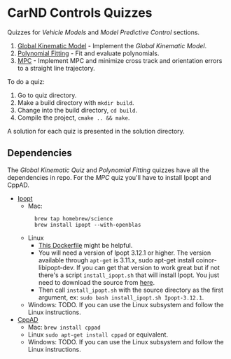 # CarND Controls Quizzes

Quizzes for *Vehicle Models* and *Model Predictive Control* sections.

1. [Global Kinematic Model](./global_kinematic_model) - Implement the *Global Kinematic Model*.
2. [Polynomial Fitting](./polyfit) - Fit and evaluate polynomials.
3. [MPC](./mpc_to_line) - Implement MPC and minimize cross track and orientation errors to a straight line trajectory.

To do a quiz:

1. Go to quiz directory.
2. Make a build directory with `mkdir build`.
3. Change into the build directory, `cd build`.
4. Compile the project, `cmake .. && make`.

A solution for each quiz is presented in the solution directory.

## Dependencies

The *Global Kinematic Quiz* and *Polynomial Fitting* quizzes have all the dependencies in repo. For the *MPC* quiz
you'll have to install Ipopt and CppAD.

* [Ipopt](https://projects.coin-or.org/Ipopt)
  * Mac:
    ```
      brew tap homebrew/science
      brew install ipopt --with-openblas
    ```
  * Linux
    * [This Dockerfile](./Dockerfile) might be helpful.
    * You will need a version of Ipopt 3.12.1 or higher. The version available through `apt-get` is 3.11.x, sudo apt-get install coinor-libipopt-dev. If you can get that version to work great but if not there's a script `install_ipopt.sh` that will install Ipopt. You just need to download the source from [here](https://www.coin-or.org/download/source/Ipopt/).
    * Then call `install_ipopt.sh` with the source directory as the first argument, ex: `sudo bash install_ipopt.sh Ipopt-3.12.1`.
  * Windows: TODO. If you can use the Linux subsystem and follow the Linux instructions.
* [CppAD](https://www.coin-or.org/CppAD/)
  * Mac: `brew install cppad`
  * Linux `sudo apt-get install cppad` or equivalent.
  * Windows: TODO. If you can use the Linux subsystem and follow the Linux instructions.
